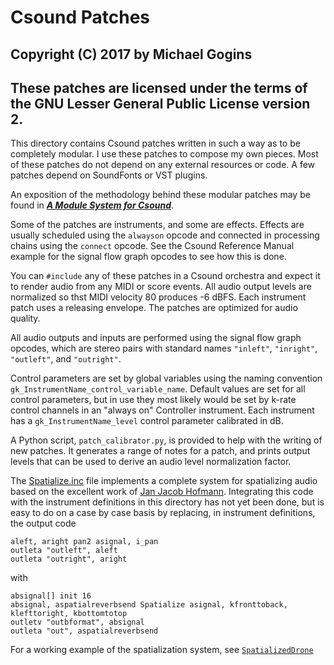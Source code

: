 # Csound Patches

## Copyright (C) 2017 by Michael Gogins
## These patches are licensed under the terms of the GNU Lesser General Public License version 2.

This directory contains Csound patches written in such a way as to be
completely modular. I use these patches to compose my own pieces. Most of
these patches do not depend on any external resources or code. A few patches
depend on SoundFonts or VST plugins.

An exposition of the methodology behind these modular patches may be found in
<a href='modular_csound.pdf'><b><i>A Module System for Csound</b></i></a>.

Some of the patches are instruments, and some are effects. Effects are
usually scheduled using the `alwayson` opcode and connected in processing
chains using the `connect` opcode. See the Csound Reference Manual example
for the signal flow graph opcodes to see how this is done.

You can `#include` any of these patches in a Csound orchestra and expect it to
render audio from any MIDI or score events. All audio output levels are
normalized so thst MIDI velocity 80 produces -6 dBFS. Each instrument
patch uses a releasing envelope. The patches are optimized for audio quality.

All audio outputs and inputs are performed using the signal flow graph
opcodes, which are stereo pairs with standard names `"inleft"`, `"inright"`,
`"outleft"`, and `"outright"`.

Control parameters are set by global variables using the naming convention
`gk_InstrumentName_control_variable_name`. Default values are set for all
control parameters, but in use they most likely would be set by k-rate
control channels in an "always on" Controller instrument. Each instrument
has a `gk_InstrumentName_level` control parameter calibrated in dB.

A Python script, `patch_calibrator.py`, is provided to help with the writing
of new patches. It generates a range of notes for a patch, and prints output
levels that can be used to derive an audio level normalization factor.

The <a href='Spatialize.inc'>Spatialize.inc</a>
file implements a complete system for spatializing audio based on the
excellent work of <a href='xxx'>Jan Jacob Hofmann</a>. Integrating this code
with the instrument definitions in this directory has not yet been done, but
is easy to do on a case by case basis by replacing, in instrument definitions,
the output code

```
aleft, aright pan2 asignal, i_pan
outleta "outleft", aleft
outleta "outright", aright
```
with
```
absignal[] init 16
absignal, aspatialreverbsend Spatialize asignal, kfronttoback, klefttoright, kbottomtotop
outletv "outbformat", absignal
outleta "out", aspatialreverbsend
```

For a working example of the spatialization system, see <a href='SpatializedDrone.inc'>`SpatializedDrone`</a>


